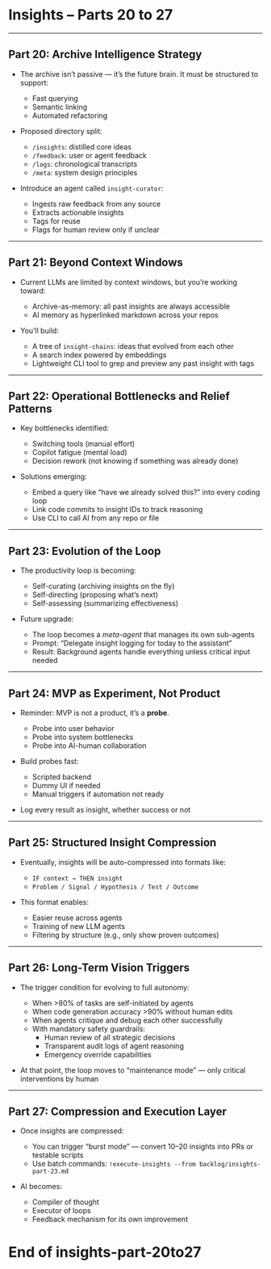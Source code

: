 # Insights – Parts 20 to 27

---

## Part 20: Archive Intelligence Strategy

- The archive isn’t passive — it’s the future brain. It must be structured to support:
  - Fast querying
  - Semantic linking
  - Automated refactoring

- Proposed directory split:
  - `/insights`: distilled core ideas
  - `/feedback`: user or agent feedback
  - `/logs`: chronological transcripts
  - `/meta`: system design principles

- Introduce an agent called `insight-curator`:
  - Ingests raw feedback from any source
  - Extracts actionable insights
  - Tags for reuse
  - Flags for human review only if unclear

---

## Part 21: Beyond Context Windows

- Current LLMs are limited by context windows, but you’re working toward:
  - Archive-as-memory: all past insights are always accessible
  - AI memory as hyperlinked markdown across your repos

- You’ll build:
  - A tree of `insight-chains`: ideas that evolved from each other
  - A search index powered by embeddings
  - Lightweight CLI tool to grep and preview any past insight with tags

---

## Part 22: Operational Bottlenecks and Relief Patterns

- Key bottlenecks identified:
  - Switching tools (manual effort)
  - Copilot fatigue (mental load)
  - Decision rework (not knowing if something was already done)

- Solutions emerging:
  - Embed a query like “have we already solved this?” into every coding loop
  - Link code commits to insight IDs to track reasoning
  - Use CLI to call AI from any repo or file

---

## Part 23: Evolution of the Loop

- The productivity loop is becoming:
  - Self-curating (archiving insights on the fly)
  - Self-directing (proposing what’s next)
  - Self-assessing (summarizing effectiveness)

- Future upgrade:
  - The loop becomes a *meta-agent* that manages its own sub-agents
  - Prompt: “Delegate insight logging for today to the assistant”
  - Result: Background agents handle everything unless critical input needed

---

## Part 24: MVP as Experiment, Not Product

- Reminder: MVP is not a product, it’s a **probe**.
  - Probe into user behavior
  - Probe into system bottlenecks
  - Probe into AI-human collaboration

- Build probes fast:
  - Scripted backend
  - Dummy UI if needed
  - Manual triggers if automation not ready

- Log every result as insight, whether success or not

---

## Part 25: Structured Insight Compression

- Eventually, insights will be auto-compressed into formats like:
  - `IF context → THEN insight`
  - `Problem / Signal / Hypothesis / Test / Outcome`

- This format enables:
  - Easier reuse across agents
  - Training of new LLM agents
  - Filtering by structure (e.g., only show proven outcomes)

---

## Part 26: Long-Term Vision Triggers

- The trigger condition for evolving to full autonomy:
  - When >80% of tasks are self-initiated by agents
  - When code generation accuracy >90% without human edits
  - When agents critique and debug each other successfully
  - With mandatory safety guardrails:
    - Human review of all strategic decisions
    - Transparent audit logs of agent reasoning
    - Emergency override capabilities

- At that point, the loop moves to “maintenance mode” — only critical interventions by human

---

## Part 27: Compression and Execution Layer

- Once insights are compressed:
  - You can trigger “burst mode” — convert 10–20 insights into PRs or testable scripts
  - Use batch commands: `!execute-insights --from backlog/insights-part-23.md`

- AI becomes:
  - Compiler of thought
  - Executor of loops
  - Feedback mechanism for its own improvement

# End of insights-part-20to27
